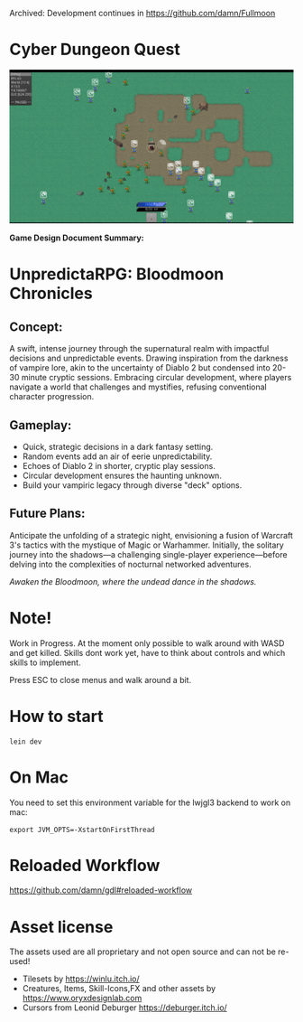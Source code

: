 Archived: Development continues in https://github.com/damn/Fullmoon

# Cyber Dungeon Quest

<img src="screenshot.png">

**Game Design Document Summary:**

# UnpredictaRPG: Bloodmoon Chronicles

## Concept:
A swift, intense journey through the supernatural realm with impactful decisions and unpredictable events. Drawing inspiration from the darkness of vampire lore, akin to the uncertainty of Diablo 2 but condensed into 20-30 minute cryptic sessions. Embracing circular development, where players navigate a world that challenges and mystifies, refusing conventional character progression.

## Gameplay:
- Quick, strategic decisions in a dark fantasy setting.
- Random events add an air of eerie unpredictability.
- Echoes of Diablo 2 in shorter, cryptic play sessions.
- Circular development ensures the haunting unknown.
- Build your vampiric legacy through diverse "deck" options.

## Future Plans:
Anticipate the unfolding of a strategic night, envisioning a fusion of Warcraft 3's tactics with the mystique of Magic or Warhammer. Initially, the solitary journey into the shadows—a challenging single-player experience—before delving into the complexities of nocturnal networked adventures.

*Awaken the Bloodmoon, where the undead dance in the shadows.*

# Note!

Work in Progress. At the moment only possible to walk around with WASD and get killed.
Skills dont work yet, have to think about controls and which skills to implement.

Press ESC to close menus and walk around a bit.

# How to start

```
lein dev
```

# On Mac

You need to set this environment variable for the lwjgl3 backend to work on mac:

```
export JVM_OPTS=-XstartOnFirstThread
```

# Reloaded Workflow

https://github.com/damn/gdl#reloaded-workflow

# Asset license

The assets used are all proprietary and not open source and can not be re-used!

* Tilesets by https://winlu.itch.io/
* Creatures, Items, Skill-Icons,FX and other assets by https://www.oryxdesignlab.com
* Cursors from Leonid Deburger https://deburger.itch.io/
